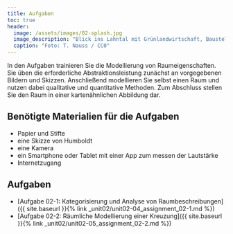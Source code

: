 ```yaml
---
title: Aufgaben
toc: true
header:
  image: /assets/images/02-splash.jpg
  image_description: "Blick ins Lahntal mit Grünlandwirtschaft, Baustelle für Stromtrassen und Regenbogen."
  caption: "Foto: T. Nauss / CC0"
---
```


In den Aufgaben trainieren Sie die Modellierung von Raumeigenschaften. Sie üben die erforderliche Abstraktionsleistung zunächst an vorgegebenen Bildern und Skizzen. Anschließend modellieren Sie selbst einen Raum und nutzen dabei qualitative und quantitative Methoden. Zum Abschluss stellen Sie den Raum in einer kartenähnlichen Abbildung dar.

## Benötigte Materialien für die Aufgaben
* Papier und Stifte
* eine Skizze von Humboldt
* eine Kamera
* ein Smartphone oder Tablet mit einer App zum messen der Lautstärke
* Internetzugang


## Aufgaben
* [Aufgabe 02-1: Kategorisierung und Analyse von Raumbeschreibungen]({{ site.baseurl }}{% link _unit02/unit02-04_assignment_02-1.md %})
* [Aufgabe 02-2: Räumliche Modellierung einer Kreuzung]({{ site.baseurl }}{% link _unit02/unit02-05_assignment_02-2.md %})
